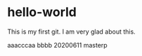# hello-world

  This is my first git.
  I am very glad about this.
  
aaacccaa
bbbb
20200611
masterp
